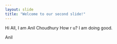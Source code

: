 ```yaml
---
layout: slide
title: "Welcome to our second slide!"
---
```

Hi All,
I am Anil Choudhury
How r u?
I am doing good.

Anil
